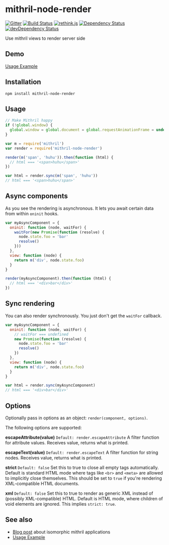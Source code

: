 mithril-node-render
===================
[![Gitter](https://img.shields.io/badge/gitter-join_chat-1dce73.svg?logo=data%3Aimage%2Fsvg%2Bxml%3Bbase64%2CPD94bWwgdmVyc2lvbj0iMS4wIiBlbmNvZGluZz0iVVRGLTgiPz4NCjxzdmcgeG1sbnM9Imh0dHA6Ly93d3cudzMub3JnLzIwMDAvc3ZnIj48cmVjdCB4PSIwIiB5PSI1IiBmaWxsPSIjZmZmIiB3aWR0aD0iMSIgaGVpZ2h0PSI1Ii8%2BPHJlY3QgeD0iMiIgeT0iNiIgZmlsbD0iI2ZmZiIgd2lkdGg9IjEiIGhlaWdodD0iNyIvPjxyZWN0IHg9IjQiIHk9IjYiIGZpbGw9IiNmZmYiIHdpZHRoPSIxIiBoZWlnaHQ9IjciLz48cmVjdCB4PSI2IiB5PSI2IiBmaWxsPSIjZmZmIiB3aWR0aD0iMSIgaGVpZ2h0PSI0Ii8%2BPC9zdmc%2B&logoWidth=8)](https://gitter.im/MithrilJS/mithril-node-render?utm_source=badge&utm_medium=badge&utm_campaign=pr-badge&utm_content=badge)
[![Build Status](https://travis-ci.org/MithrilJS/mithril-node-render.svg?branch=master)](https://travis-ci.org/MithrilJS/mithril-node-render)
[![rethink.js](https://img.shields.io/badge/rethink-js-yellow.svg)](https://github.com/rethinkjs/manifest)
[![Dependency Status](https://david-dm.org/MithrilJS/mithril-node-render.svg)](https://david-dm.org/MithrilJS/mithril-node-render)
[![devDependency Status](https://david-dm.org/MithrilJS/mithril-node-render/dev-status.svg)](https://david-dm.org/MithrilJS/mithril-node-render#info=devDependencies)

Use mithril views to render server side

Demo
----

[Usage Example](https://github.com/StephanHoyer/mithril-isomorphic-example/)

Installation
------------

```
npm install mithril-node-render
```

Usage
-----

```javascript
// Make Mithril happy
if (!global.window) {
  global.window = global.document = global.requestAnimationFrame = undefined
}

var m = require('mithril')
var render = require('mithril-node-render')

render(m('span', 'huhu')).then(function (html) {
  // html === '<span>huhu</span>'
})

var html = render.sync(m('span', 'huhu'))
// html === '<span>huhu</span>'
```

Async components
----------------

As you see the rendering is asynchronous. It lets you await certain data from within `oninit` hooks.

```javascript
var myAsyncComponent = {
  oninit: function (node, waitFor) {
    waitFor(new Promise(function (resolve) {
      node.state.foo = 'bar'
      resolve()
    }))
  },
  view: function (node) {
    return m('div', node.state.foo)
  }
}

render(myAsyncComponent).then(function (html) {
  // html === '<div>bar</div>'
})
```

Sync rendering
--------------

You can also render synchronously. You just don't get the `waitFor` callback.

```js
var myAsyncComponent = {
  oninit: function (node, waitFor) {
    // waitFor === undefined
    new Promise(function (resolve) {
      node.state.foo = 'bar'
      resolve()
    })
  },
  view: function (node) {
    return m('div', node.state.foo)
  }
}

var html = render.sync(myAsyncComponent)
// html === '<div>bar</div>'
```

Options
-------

Optionally pass in options as an object: `render(component, options)`.

The following options are supported:

**escapeAttribute(value)**
`Default: render.escapeAttribute`
A filter function for attribute values. Receives value, returns what is printed.

**escapeText(value)**
`Default: render.escapeText`
A filter function for string nodes. Receives value, returns what is printed.

**strict**
`Default: false`
Set this to true to close all empty tags automatically. Default is standard HTML mode where tags like `<br>` and `<meta>` are allowed to implicitly close themselves. This should be set to `true` if you're rendering XML-compatible HTML documents.

**xml**
`Default: false`
Set this to true to render as generic XML instead of (possibly XML-compatible) HTML. Default is HTML mode, where children of void elements are ignored. This implies `strict: true`.


See also
--------

* [Blog post](https://gist.github.com/StephanHoyer/bddccd9e159828867d2a) about isomorphic mithril applications
* [Usage Example](https://github.com/StephanHoyer/mithril-isomorphic-example/blob/master/README.md)
